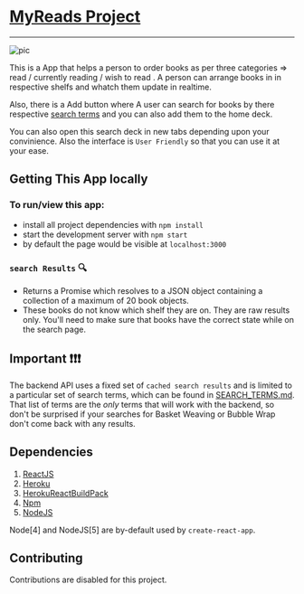 # [MyReads Project](https://myreadstracker.herokuapp.com/)
****
![pic](https://user-images.githubusercontent.com/28492382/48304998-6da98680-e549-11e8-9cb9-787e75a600c5.png)


This is a App that helps a person to order books as per three categories => read / currently reading / wish to read . A person can arrange books in  in respective shelfs and whatch them update in realtime. 

Also, there is a Add button where A user can search for books by there respective [search terms](https://github.com/sb39/my-reads-tracker-app/blob/master/SEARCH_TERMS.md) and you can also add them to the home deck.

You can also open this search deck in new tabs depending upon your convinience.
Also the interface is `User Friendly` so that you can use it at your ease.

## Getting This App locally

### To run/view this app:

* install all project dependencies with `npm install`
* start the development server with `npm start`
* by default the page would be visible at `localhost:3000`

### `search Results` 🔍

* Returns a Promise which resolves to a JSON object containing a collection of a maximum of 20 book objects.
* These books do not know which shelf they are on. They are raw results only. You'll need to make sure that books have the correct state while on the search page.

## Important ❗❗❗
The backend API uses a fixed set of `cached search results` and is limited to a particular set of search terms, which can be found in [SEARCH_TERMS.md](SEARCH_TERMS.md). That list of terms are the _only_ terms that will work with the backend, so don't be surprised if your searches for Basket Weaving or Bubble Wrap don't come back with any results.

## Dependencies 

1. [ReactJS](https://reactjs.org/)
2. [Heroku](https://www.heroku.com/)
3. [HerokuReactBuildPack](https://elements.heroku.com/buildpacks/mars/create-react-app-buildpack)
4. [Npm](https://www.npmjs.com/)
5. [NodeJS](https://nodejs.org/)

Node[4] and NodeJS[5] are by-default used by `create-react-app`. 

## Contributing

Contributions are disabled for this project. 
